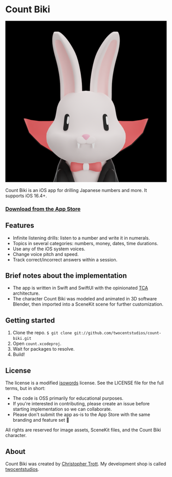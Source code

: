# Count Biki

![App Icon](/count/Assets.xcassets/AppIcon.appiconset/icon05.png)

Count Biki is an iOS app for drilling Japanese numbers and more. It supports iOS 16.4+.

### [Download from the App Store](https://apps.apple.com/us/app/count-biki/id6463796779)

## Features

- Infinite listening drills: listen to a number and write it in numerals.
- Topics in several categories: numbers, money, dates, time durations.
- Use any of the iOS system voices.
- Change voice pitch and speed.
- Track correct/incorrect answers within a session.

## Brief notes about the implementation

- The app is written in Swift and SwiftUI with the opinionated [TCA](https://github.com/pointfreeco/swift-composable-architecture) architecture.
- The character Count Biki was modeled and animated in 3D software Blender, then imported into a SceneKit scene for further customization.

## Getting started

1. Clone the repo. `$ git clone git://github.com/twocentstudios/count-biki.git`
2. Open `count.xcodeproj`.
3. Wait for packages to resolve.
4. Build!

## License

The license is a modified [isowords](https://github.com/pointfreeco/isowords) license. See the LICENSE file for the full terms, but in short:

- The code is OSS primarily for educational purposes.
- If you're interested in contributing, please create an issue before starting implementation so we can collaborate.
- Please don't submit the app as-is to the App Store with the same branding and feature set 🙏

All rights are reserved for image assets, SceneKit files, and the Count Biki character.

## About

Count Biki was created by [Christopher Trott](https://hachyderm.io/@twocentstudios). My development shop is called [twocentstudios](http://twocentstudios.com).
